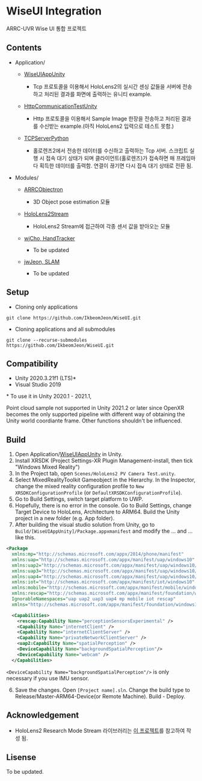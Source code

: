 # WiseUI Integration 
ARRC-UVR Wise UI 통합 프로젝트



## Contents

- Application/
  - [WiseUIAppUnity](https://github.com/IkbeomJeon/WiseUI/tree/master/Applications/WiseUIAppUnity) 
    - Tcp 프로토콜을 이용해서 HoloLens2의 실시간 센싱 값들을 서버에 전송하고 처리된 결과를 화면에 출력하는 유니티 example.

  - [HttpCommunicationTestUnity](https://github.com/IkbeomJeon/WiseUI/tree/master/Applications/HttpCommunicationTestUnity)
    - Http 프로토콜을 이용해서 Sample Image 한장을 전송하고 처리된 결과를 수신받는 example.(아직 HoloLens2 입력으로 테스트 못함.)

  - [TCPServerPython](https://github.com/IkbeomJeon/WiseUI/tree/master/Applications/TCPServerPython)
    - 홀로렌즈2에서 전송한 데이터를 수신하고 출력하는 Tcp 서버. 스크립트 실행 시 접속 대기 상태가 되며 클라이언트(홀로렌즈)가 접속하면 매 프레임마다 획득한 데이터를 출력함. 연결이 끊기면 다시 접속 대기 상태로 전환 됨.

 
  
- Modules/

  - [ARRCObjectron](https://gitlab.com/IkbeomJeon/arrcobjectron)
    - 3D Object pose estimation 모듈

  - [HoloLens2Stream](https://github.com/IkbeomJeon/HoloLens2Stream)
    - HoloLens2 Stream에 접근하여 각종 센서 값을 받아오는 모듈
    
  - [wjCho, HandTracker]()
    - To be updated

  - [jwJeon, SLAM]()
    - To be updated



## Setup

- Cloning only applications
```
git clone https://github.com/IkbeomJeon/WiseUI.git
```


-  Cloning applications and all submodules

```
git clone --recurse-submodules https://github.com/IkbeomJeon/WiseUI.git
```



## Compatibility

- Unity 2020.3.21f1 (LTS)*
- Visual Studio 2019

\* To use it in Unity 2020.1 - 2021.1,



Point cloud sample not supported in Unity 2021.2 or later since OpenXR becomes the only supported pipeline with different way of obtaining the Unity world coordiante frame. Other functions shouldn't be influenced.




## Build 

1. Open Application/[WiseUIAppUnity](https://github.com/IkbeomJeon/WiseUI/tree/master/Applications/WiseUIAppUnity)  in Unity.
2. Install XRSDK (Project Settings-XR Plugin Management-install, then tick "Windows Mixed Reality")
3. In the Project tab, open `Scenes/HoloLens2 PV Camera Test.unity`.
4. Select MixedRealityToolkit Gameobject in the Hierarchy. In the Inspector, change the mixed reality configuration profile to `New XRSDKConfigurationProfile` (or `DefaultXRSDKConfigurationProfile`).
5. Go to Build Settings, switch target platform to UWP.
6. Hopefully, there is no error in the console. Go to Build Settings, change Target Device to HoloLens, Architecture to ARM64. Build the Unity project in a new folder (e.g. App folder).
7. After building the visual studio solution from Unity, go to `Build/[WiseUIAppUnity]/Package.appxmanifest` and modify the <package>...</package> and <Capabilities>...</Capabilities>  like this.

```xml 
<Package 
  xmlns:mp="http://schemas.microsoft.com/appx/2014/phone/manifest" 
  xmlns:uap="http://schemas.microsoft.com/appx/manifest/uap/windows10" 
  xmlns:uap2="http://schemas.microsoft.com/appx/manifest/uap/windows10/2" 
  xmlns:uap3="http://schemas.microsoft.com/appx/manifest/uap/windows10/3" 
  xmlns:uap4="http://schemas.microsoft.com/appx/manifest/uap/windows10/4" 
  xmlns:iot="http://schemas.microsoft.com/appx/manifest/iot/windows10" 
  xmlns:mobile="http://schemas.microsoft.com/appx/manifest/mobile/windows10" 
  xmlns:rescap="http://schemas.microsoft.com/appx/manifest/foundation/windows10/restrictedcapabilities" 
  IgnorableNamespaces="uap uap2 uap3 uap4 mp mobile iot rescap" 
  xmlns="http://schemas.microsoft.com/appx/manifest/foundation/windows10"> 
```

```xml
  <Capabilities>
    <rescap:Capability Name="perceptionSensorsExperimental" />
    <Capability Name="internetClient" />
    <Capability Name="internetClientServer" />
    <Capability Name="privateNetworkClientServer" />
    <uap2:Capability Name="spatialPerception" />
    <DeviceCapability Name="backgroundSpatialPerception"/>
    <DeviceCapability Name="webcam" />
  </Capabilities>
```

`<DeviceCapability Name="backgroundSpatialPerception"/>` is only necessary if you use IMU sensor. 

6. Save the changes. Open `[Project name].sln`. Change the build type to Release/Master-ARM64-Device(or Remote Machine). Build - Deploy.



## Acknowledgement

- HoloLens2 Research Mode Stream 라이브러리는 [이 프로젝트](https://github.com/petergu684/HoloLens2-ResearchMode-Unity)를 참고하여 작성 됨.





## Lisense

To be updated.



